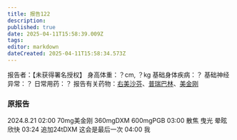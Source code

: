 ```yaml
---
title: 报告122
description: 
published: true
date: 2025-04-11T15:58:39.009Z
tags: 
editor: markdown
dateCreated: 2025-04-11T15:58:34.573Z
---
```


报告者：【未获得署名授权】
身高体重：？cm, ？kg
基础身体疾病：？
基础神经异常：？
日常用药：？
报告有关药物：[右美沙芬](/drug/DXM/)、[普瑞巴林](/PR80/)、[美金刚](/MMT/)

### 原报告
2024.8.21
02:00 70mg美金刚 360mgDXM 600mgPGB
03:00 散焦 曳光 晕眩 欣快
03:24 追加24tDXM 这会是最后一次
04:00 我